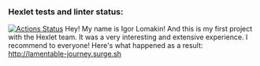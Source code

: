 ### Hexlet tests and linter status:
[![Actions Status](https://github.com/CoinerLo/layout-designer-project-lvl1/workflows/hexlet-check/badge.svg)](https://github.com/CoinerLo/layout-designer-project-lvl1/actions)
Hey! My name is Igor Lomakin! And this is my first project with the Hexlet team. It was a very interesting and extensive experience. I recommend to everyone!
Here's what happened as a result: http://lamentable-journey.surge.sh
